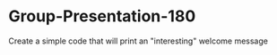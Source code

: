 Group-Presentation-180
======================

Create a simple code that will print an "interesting" welcome message
